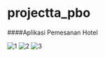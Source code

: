 # projectta_pbo
####Aplikasi Pemesanan Hotel

![1](https://s14.postimg.org/4zdp9orpd/login.png)
![2](https://s8.postimg.org/j25l5yyb9/welcome.png)
![3](https://s9.postimg.org/q0svbdd67/pembayaran.png)

